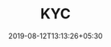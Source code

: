 ---
title: "KYC"
date: 2019-08-12T13:13:26+05:30
type: "credit-report/resume/proprietorship"
layout: "kyc"

currentinfo: 'completed'
currentpayment: 'completed'
currentkyc: 'incomplete'
currentreport: ''

loggedin: true
progressBar: true
---